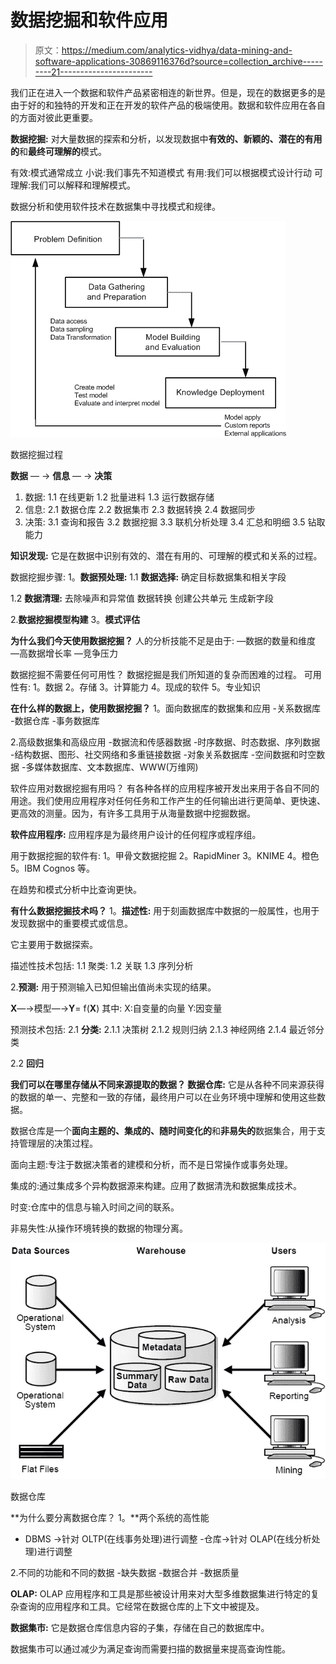 # 数据挖掘和软件应用

> 原文：<https://medium.com/analytics-vidhya/data-mining-and-software-applications-30869116376d?source=collection_archive---------21----------------------->

我们正在进入一个数据和软件产品紧密相连的新世界。但是，现在的数据更多的是由于好的和独特的开发和正在开发的软件产品的极端使用。数据和软件应用在各自的方面对彼此更重要。

**数据挖掘:** 对大量数据的探索和分析，以发现数据中**有效的、新颖的、**潜在的**有用的**和**最终可理解的**模式。

有效:模式通常成立
小说:我们事先不知道模式
有用:我们可以根据模式设计行动
可理解:我们可以解释和理解模式。

数据分析和使用软件技术在数据集中寻找模式和规律。

![](img/7faeaf89cce6f74e5ef581c3811417e5.png)

数据挖掘过程

**数据** — → **信息** — → **决策**

1.  数据:
    1.1 在线更新
    1.2 批量进料
    1.3 运行数据存储
2.  信息:
    2.1 数据仓库
    2.2 数据集市
    2.3 数据转换
    2.4 数据同步
3.  决策:
    3.1 查询和报告
    3.2 数据挖掘
    3.3 联机分析处理
    3.4 汇总和明细
    3.5 钻取能力

**知识发现:**
它是在数据中识别有效的、潜在有用的、可理解的模式和关系的过程。

数据挖掘步骤:
1。**数据预处理:**
1.1 **数据选择:**
确定目标数据集和相关字段

1.2 **数据清理:** 去除噪声和异常值
数据转换
创建公共单元
生成新字段

2.**数据挖掘模型构建**
3。**模式评估**

**为什么我们今天使用数据挖掘？** 人的分析技能不足是由于:
—数据的数量和维度
—高数据增长率
—竞争压力

数据挖掘不需要任何可用性？
数据挖掘是我们所知道的复杂而困难的过程。
可用性有:
1。数据
2。存储
3。计算能力
4。现成的软件
5。专业知识

**在什么样的数据上，使用数据挖掘？**
1。面向数据库的数据集和应用
-关系数据库
-数据仓库
-事务数据库

2.高级数据集和高级应用
-数据流和传感器数据
-时序数据、时态数据、序列数据
-结构数据、图形、社交网络和多重链接数据
-对象关系数据库
-空间数据和时空数据
-多媒体数据库、文本数据库、WWW(万维网)

软件应用对数据挖掘有用吗？
有各种各样的应用程序被开发出来用于各自不同的用途。我们使用应用程序对任何任务和工作产生的任何输出进行更简单、更快速、更高效的测量。因为，有许多工具用于从海量数据中挖掘数据。

**软件应用程序:**
应用程序是为最终用户设计的任何程序或程序组。

用于数据挖掘的软件有:
1。甲骨文数据挖掘
2。RapidMiner
3。KNIME
4。橙色
5。IBM Cognos 等。

在趋势和模式分析中比查询更快。

**有什么数据挖掘技术吗？** 1。**描述性:** 用于刻画数据库中数据的一般属性，也用于发现数据中的重要模式或信息。

它主要用于数据探索。

描述性技术包括:
1.1 聚类:
1.2 关联
1.3 序列分析

2.**预测:** 用于预测输入已知但输出值尚未实现的结果。

**X**—→模型—→**Y**= f(**X**)
其中:
X:自变量的向量
Y:因变量

预测技术包括:
2.1 **分类:**
2.1.1 决策树
2.1.2 规则归纳
2.1.3 神经网络
2.1.4 最近邻分类

2.2 **回归**

**我们可以在哪里存储从不同来源提取的数据？
数据仓库:** 它是从各种不同来源获得的数据的单一、完整和一致的存储，最终用户可以在业务环境中理解和使用这些数据。

数据仓库是一个**面向主题的、集成的、随时间变化的**和**非易失的**数据集合，用于支持管理层的决策过程。

面向主题:专注于数据决策者的建模和分析，而不是日常操作或事务处理。

集成的:通过集成多个异构数据源来构建。应用了数据清洗和数据集成技术。

时变:仓库中的信息与输入时间之间的联系。

非易失性:从操作环境转换的数据的物理分离。

![](img/ac918575dd1d8e60a66c8a0902bfbd59.png)

数据仓库

**为什么要分离数据仓库？
1。**两个系统的高性能
- DBMS →针对 OLTP(在线事务处理)进行调整
-仓库→针对 OLAP(在线分析处理)进行调整

2.不同的功能和不同的数据
-缺失数据
-数据合并
-数据质量

**OLAP:** OLAP 应用程序和工具是那些被设计用来对大型多维数据集进行特定的复杂查询的应用程序和工具。它经常在数据仓库的上下文中被提及。

**数据集市:**
它是数据仓库信息内容的子集，存储在自己的数据库中。

数据集市可以通过减少为满足查询而需要扫描的数据量来提高查询性能。